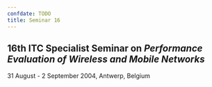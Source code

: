 ```yaml
---
confdate: TODO
title: Seminar 16
---
```


## **16th ITC Specialist Seminar on _Performance Evaluation of Wireless and Mobile Networks_**

31 August - 2 September 2004, Antwerp, Belgium